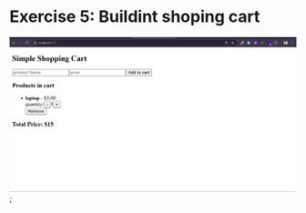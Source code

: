 # Exercise 5: Buildint shoping cart

![Exercise 5](/exercise5/src/assets/Screenshot%202025-08-20%20171628.png);
